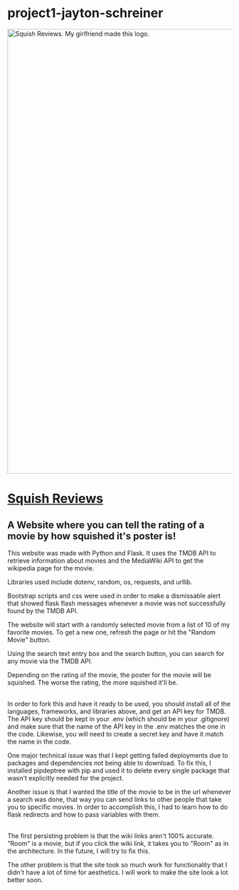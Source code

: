 # project1-jayton-schreiner

<img src="https://github.com/BlueJayton/project1-jayton-schreiner/blob/main/SQUISHreviewswhitebg.png" width="1000" height="auto" title="Squish Reviews. My girlfriend made this logo.">

# [Squish Reviews](https://squish-reviews.fly.dev)
## A Website where you can tell the rating of a movie by how squished it's poster is!

This website was made with Python and Flask. It uses the TMDB API to retrieve information about movies and the MediaWiki API to get the wikipedia page for the movie.

Libraries used include dotenv, random, os, requests, and urllib.

Bootstrap scripts and css were used in order to make a dismissable alert that showed flask flash messages whenever a movie was not successfully found by the TMDB API.

The website will start with a randomly selected movie from a list of 10 of my favorite movies. To get a new one, refresh the page or hit the "Random Movie" button.

Using the search text entry box and the search button, you can search for any movie via the TMDB API.

Depending on the rating of the movie, the poster for the movie will be squished. The worse the rating, the more squished it'll be. </br></br>

 

In order to fork this and have it ready to be used, you should install all of the languages, frameworks, and libraries above, and get an API key for TMDB.
The API key should be kept in your .env (which should be in your .gitignore) and make sure that the name of the API key in the .env matches the one in the code.
Likewise, you will need to create a secret key and have it match the name in the code.

One major technical issue was that I kept getting failed deployments due to packages and dependencies not being able to download. To fix this, I installed pipdeptree with pip and used it to delete every single package that wasn't explicitly needed for the project.

Another issue is that I wanted the title of the movie to be in the url whenever a search was done, that way you can send links to other people that take you to specific movies. In order to accomplish this, I had to learn how to do flask redirects and how to pass variables with them. </br></br>

The first persisting problem is that the wiki links aren't 100% accurate. "Room" is a movie, but if you click the wiki link, it takes you to "Room" as in the architecture. In the future, I will try to fix this. 

The other problem is that the site took so much work for functionality that I didn't have a lot of time for aesthetics. I will work to make the site look a lot better soon.